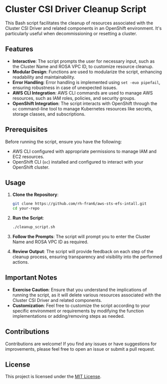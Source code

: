 # Cluster CSI Driver Cleanup Script

This Bash script facilitates the cleanup of resources associated with the Cluster CSI Driver and related components in an OpenShift environment. It's particularly useful when decommissioning or resetting a cluster.

## Features

- **Interactive**: The script prompts the user for necessary input, such as the Cluster Name and ROSA VPC ID, to customize resource cleanup.
- **Modular Design**: Functions are used to modularize the script, enhancing readability and maintainability.
- **Error Handling**: Error handling is implemented using `set -euo pipefail`, ensuring robustness in case of unexpected issues.
- **AWS CLI Integration**: AWS CLI commands are used to manage AWS resources, such as IAM roles, policies, and security groups.
- **OpenShift Integration**: The script interacts with OpenShift through the `oc` command-line tool to manage Kubernetes resources like secrets, storage classes, and subscriptions.

## Prerequisites

Before running the script, ensure you have the following:

- AWS CLI configured with appropriate permissions to manage IAM and EC2 resources.
- OpenShift CLI (`oc`) installed and configured to interact with your OpenShift cluster.

## Usage

1. **Clone the Repository**:

    ```bash
    git clone https://github.com/rh-fran6/aws-sts-efs-intall.git
    cd your-repo
    ```

2. **Run the Script**:

    ```bash
    ./cleanup_script.sh
    ```

3. **Follow the Prompts**: The script will prompt you to enter the Cluster Name and ROSA VPC ID as required.

4. **Review Output**: The script will provide feedback on each step of the cleanup process, ensuring transparency and visibility into the performed actions.

## Important Notes

- **Exercise Caution**: Ensure that you understand the implications of running the script, as it will delete various resources associated with the Cluster CSI Driver and related components.
- **Customization**: Feel free to customize the script according to your specific environment or requirements by modifying the function implementations or adding/removing steps as needed.

## Contributions

Contributions are welcome! If you find any issues or have suggestions for improvements, please feel free to open an issue or submit a pull request.

## License

This project is licensed under the [MIT License](LICENSE).
